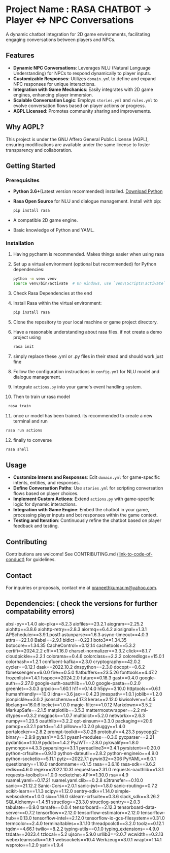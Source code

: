 
# Project Name : RASA CHATBOT -> Player <=> NPC  Conversations

A dynamic chatbot integration for 2D game environments, facilitating engaging conversations between players and NPCs.

## Features

- **Dynamic NPC Conversations**: Leverages NLU (Natural Language Understanding) for NPCs to respond dynamically to player inputs.
- **Customizable Responses**: Utilizes `domain.yml` to define and expand NPC responses for unique interactions.
- **Integration with Game Mechanics**: Easily integrates with 2D game engines, enhancing player immersion.
- **Scalable Conversation Logic**: Employs `stories.yml` and `rules.yml` to evolve conversation flows based on player actions or progress.
- **AGPL Licensed**: Promotes community sharing and improvements.

## Why AGPL?

This project is under the GNU Affero General Public License (AGPL), ensuring modifications are available under the same license to foster transparency and collaboration.

## Getting Started

### Prerequisites

- **Python 3.6+**(Latest version recommended) installed. [Download Python](https://www.python.org/downloads/)
- **Rasa Open Source** for NLU and dialogue management. Install with pip:

  ```bash
  pip install rasa
  ```

- A compatible 2D game engine.
- Basic knowledge of Python and YAML.

### Installation
1. Having pycharm is recommended. Makes things easier when using rasa
2. Set up a virtual environment (optional but recommended) for Python dependencies:
   ```bash
   python -m venv venv
   source venv/bin/activate  # On Windows, use `venv\Scripts\activate`
   ```
3. Check Rasa Dependencies at the end
4. Install Rasa within the virtual environment:
   ```bash
   pip install rasa
   ```
5. Clone the repository to your local machine or game project directory.
6. Have a reasonable understanding about rasa files. if not create a demo project using 
   ```bash
   rasa init
   ```
7. simply replace these .yml or .py files in their stead and should work just fine


8. Follow the configuration instructions in `config.yml` for NLU model and dialogue management.
9. Integrate `actions.py` into your game's event handling system.

10.  Then to train ur rasa model  
   ```bash
    rasa train
   ```
11. once ur model has been trained. its recommended to create a new terminal and run
   ```bash
   rasa run actions
   ```
12. finally to converse 
   ```bash
   rasa shell
   ```

## Usage

- **Customize Intents and Responses**: Edit `domain.yml` for game-specific intents, entities, and responses.
- **Define Conversation Paths**: Use `stories.yml` for scripting conversation flows based on player choices.
- **Implement Custom Actions**: Extend `actions.py` with game-specific logic for dynamic interactions.
- **Integration with Game Engine**: Embed the chatbot in your game, processing player inputs and bot responses within the game context.
- **Testing and Iteration**: Continuously refine the chatbot based on player feedback and testing.

## Contributing

Contributions are welcome! See CONTRIBUTING.md [(link-to-code-of-conduct)](https://github.com/MSPK99/2Dgame-Player-NPC-CHatbot-RASA/blob/main/CONTRIBUTING.md) for guidelines.

## Contact

For inquiries or proposals, contact me at praneethkumar.m@yahoo.com.


## Dependencies:  ( check the versions for further compatability errors)

absl-py==1.4.0
aio-pika==8.2.3
aiofiles==23.2.1
aiogram==2.25.2
aiohttp==3.8.6
aiohttp-retry==2.8.3
aiormq==6.4.2
aiosignal==1.3.1
APScheduler==3.9.1.post1
astunparse==1.6.3
async-timeout==4.0.3
attrs==22.1.0
Babel==2.9.1
bidict==0.22.1
boto3==1.34.35
botocore==1.34.35
CacheControl==0.12.14
cachetools==5.3.2
certifi==2024.2.2
cffi==1.16.0
charset-normalizer==3.3.2
click==8.1.7
cloudpickle==2.2.1
colorama==0.4.6
colorclass==2.2.2
coloredlogs==15.0.1
colorhash==1.2.1
confluent-kafka==2.3.0
cryptography==42.0.2
cycler==0.12.1
dask==2022.10.2
dnspython==2.3.0
docopt==0.6.2
fbmessenger==6.0.0
fire==0.5.0
flatbuffers==23.5.26
fonttools==4.47.2
frozenlist==1.4.1
fsspec==2024.2.0
future==0.18.3
gast==0.4.0
google-auth==2.27.0
google-auth-oauthlib==1.0.0
google-pasta==0.2.0
greenlet==3.0.3
grpcio==1.60.1
h11==0.14.0
h5py==3.10.0
httptools==0.6.1
humanfriendly==10.0
idna==3.6
jax==0.4.23
jmespath==1.0.1
joblib==1.2.0
jsonpickle==3.0.2
jsonschema==4.17.3
keras==2.12.0
kiwisolver==1.4.5
libclang==16.0.6
locket==1.0.0
magic-filter==1.0.12
Markdown==3.5.2
MarkupSafe==2.1.5
matplotlib==3.5.3
mattermostwrapper==2.2
ml-dtypes==0.3.2
msgpack==1.0.7
multidict==5.2.0
networkx==2.6.3
numpy==1.23.5
oauthlib==3.2.2
opt-einsum==3.3.0
packaging==20.9
pamqp==3.2.1
partd==1.4.1
pillow==10.2.0
pluggy==1.4.0
portalocker==2.8.2
prompt-toolkit==3.0.28
protobuf==4.23.3
psycopg2-binary==2.9.9
pyasn1==0.5.1
pyasn1-modules==0.3.0
pycparser==2.21
pydantic==1.10.9
pydot==1.4.2
PyJWT==2.8.0
pykwalify==1.8.0
pymongo==4.3.3
pyparsing==3.1.1
pyreadline3==3.4.1
pyrsistent==0.20.0
python-crfsuite==0.9.10
python-dateutil==2.8.2
python-engineio==4.9.0
python-socketio==5.11.1
pytz==2022.7.1
pywin32==306
PyYAML==6.0.1
questionary==1.10.0
randomname==0.1.5
rasa==3.6.16
rasa-sdk==3.6.2
redis==4.6.0
regex==2022.10.31
requests==2.31.0
requests-oauthlib==1.3.1
requests-toolbelt==1.0.0
rocketchat-API==1.30.0
rsa==4.9
ruamel.yaml==0.17.21
ruamel.yaml.clib==0.2.8
s3transfer==0.10.0
sanic==21.12.2
Sanic-Cors==2.0.1
sanic-jwt==1.8.0
sanic-routing==0.7.2
scikit-learn==1.1.3
scipy==1.12.0
sentry-sdk==1.14.0
simple-websocket==1.0.0
six==1.16.0
sklearn-crfsuite==0.3.6
slack_sdk==3.26.2
SQLAlchemy==1.4.51
structlog==23.3.0
structlog-sentry==2.0.3
tabulate==0.9.0
tarsafe==0.0.4
tensorboard==2.12.3
tensorboard-data-server==0.7.2
tensorflow==2.12.0
tensorflow-estimator==2.12.0
tensorflow-hub==0.13.0
tensorflow-intel==2.12.0
tensorflow-io-gcs-filesystem==0.31.0
termcolor==2.4.0
terminaltables==3.1.10
threadpoolctl==3.2.0
toolz==0.12.1
tqdm==4.66.1
twilio==8.2.2
typing-utils==0.1.0
typing_extensions==4.9.0
tzdata==2023.4
tzlocal==5.2
ujson==5.9.0
urllib3==2.0.7
wcwidth==0.2.13
webexteamssdk==1.6.1
websockets==10.4
Werkzeug==3.0.1
wrapt==1.14.1
wsproto==1.2.0
yarl==1.9.4
